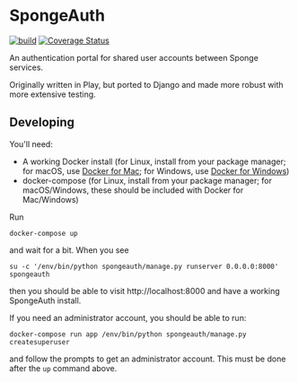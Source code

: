 SpongeAuth
==========

[![build](https://github.com/SpongePowered/SpongeAuth/workflows/Test/badge.svg?branch=master)](https://github.com/SpongePowered/SpongeAuth/actions?query=branch%3Amaster) [![Coverage Status](https://coveralls.io/repos/github/SpongePowered/SpongeAuth/badge.svg?branch=master)](https://coveralls.io/github/SpongePowered/SpongeAuth?branch=master)

An authentication portal for shared user accounts between Sponge services.

Originally written in Play, but ported to Django and made more robust with more extensive testing.

Developing
----------

You'll need:

* A working Docker install (for Linux, install from your package manager; for macOS, use [Docker for Mac](https://docs.docker.com/docker-for-mac/install/); for Windows, use [Docker for Windows](https://docs.docker.com/docker-for-windows/install/))
* docker-compose (for Linux, install from your package manager; for macOS/Windows, these should be included with Docker for Mac/Windows)

Run

```
docker-compose up
```

and wait for a bit. When you see

```
su -c '/env/bin/python spongeauth/manage.py runserver 0.0.0.0:8000' spongeauth
```

then you should be able to visit http://localhost:8000 and have a working SpongeAuth install.

If you need an administrator account, you should be able to run:

```
docker-compose run app /env/bin/python spongeauth/manage.py createsuperuser
```

and follow the prompts to get an administrator account. This must be done after the `up` command above.
